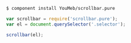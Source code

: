 ```bash
$ component install YouMeb/scrollbar.pure
```

```javascript
var scrollbar = require('scrollbar.pure');
var el = document.querySelector('.selector');

scrollbar(el);
```

